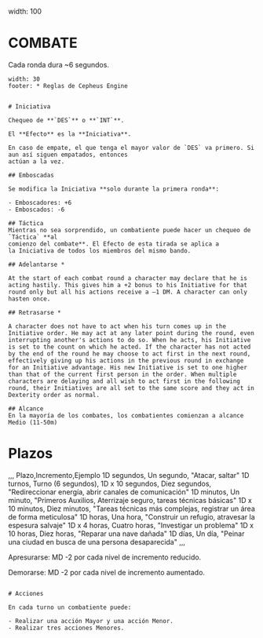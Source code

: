 width: 100

# COMBATE

Cada ronda dura ~6 segundos.

~~~
width: 30
footer: * Reglas de Cepheus Engine


# Iniciativa

Chequeo de **`DES`** o **`INT`**.

El **Efecto** es la **Iniciativa**.

En caso de empate, el que tenga el mayor valor de `DES` va primero. Si aun así siguen empatados, entonces
actúan a la vez.

## Emboscadas

Se modifica la Iniciativa **solo durante la primera ronda**:

- Emboscadores: +6
- Emboscados: -6

## Táctica
Mientras no sea sorprendido, un combatiente puede hacer un chequeo de `Táctica` **al
comienzo del combate**. El Efecto de esta tirada se aplica a
la Iniciativa de todos los miembros del mismo bando.

## Adelantarse *

At the start of each combat round a character may declare that he is acting hastily. This gives him a +2 bonus to his Initiative for that round only but all his actions receive a –1 DM. A character can only hasten once.

## Retrasarse *

A character does not have to act when his turn comes up in the Initiative order. He may act at any later point during the round, even interrupting another's actions to do so. When he acts, his Initiative is set to the count on which he acted. If the character has not acted by the end of the round he may choose to act first in the next round, effectively giving up his actions in the previous round in exchange for an Initiative advantage. His new Initiative is set to one higher than that of the current first person in the order. When multiple characters are delaying and all wish to act first in the following round, their Initiatives are all set to the same score and they act in Dexterity order as normal.

## Alcance
En la mayoría de los combates, los combatientes comienzan a alcance Medio (11-50m)

~~~

# Plazos

,,,
Plazo,Incremento,Ejemplo
1D segundos, Un segundo, "Atacar, saltar"
1D turnos, Turno (6 segundos),
1D x 10 segundos, Diez segundos, "Redireccionar energía, abrir canales de comunicación"
1D minutos, Un minuto, "Primeros Auxilios, Aterrizaje seguro, tareas técnicas básicas"
1D x 10 minutos, Diez minutos, "Tareas técnicas más complejas, registrar un área de forma meticulosa"
1D horas, Una hora, "Construir un refugio, atravesar la espesura salvaje"
1D x 4 horas, Cuatro horas, "Investigar un problema"
1D x 10 horas, Diez horas, "Reparar una nave dañada"
1D días, Un día, "Peinar una ciudad en busca de una persona desaparecida"
,,,

Apresurarse: MD -2 por cada nivel de incremento reducido.

Demorarse: MD -2 por cada nivel de incremento aumentado.

~~~

# Acciones

En cada turno un combatiente puede:

- Realizar una acción Mayor y una acción Menor.
- Realizar tres acciones Menores.

~~~

